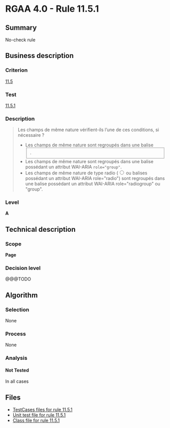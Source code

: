# RGAA 4.0 - Rule 11.5.1

## Summary

No-check rule

## Business description

### Criterion

[11.5](https://www.numerique.gouv.fr/publications/rgaa-accessibilite/methode/criteres/#crit-11-5)

### Test

[11.5.1](https://www.numerique.gouv.fr/publications/rgaa-accessibilite/methode/criteres/#test-11-5-1)

### Description

> Les champs de même nature vérifient-ils l’une de ces conditions, si nécessaire ?
> 
> * Les champs de même nature sont regroupés dans une balise <fieldset>.
> * Les champs de même nature sont regroupés dans une balise possédant un attribut WAI-ARIA `role="group"`.
> * Les champs de même nature de type radio (<input type="radio"> ou balises possédant un attribut WAI-ARIA role="radio") sont regroupés dans une balise possédant un attribut WAI-ARIA role="radiogroup" ou "group".

### Level

**A**


## Technical description

### Scope

**Page**

### Decision level

@@@TODO


## Algorithm

### Selection

None

### Process

None

### Analysis

#### Not Tested

In all cases


## Files

- [TestCases files for rule 11.5.1](https://gitlab.com/asqatasun/Asqatasun/-/tree/v5/rules/rules-rgaa4.0/src/test/resources/testcases/rgaa40/Rgaa40Rule110501/)
- [Unit test file for rule 11.5.1](https://gitlab.com/asqatasun/Asqatasun/-/blob/v5/rules/rules-rgaa4.0/src/test/java/org/asqatasun/rules/rgaa40/Rgaa40Rule110501Test.java)
- [Class file for rule 11.5.1](https://gitlab.com/asqatasun/Asqatasun/-/blob/v5/rules/rules-rgaa4.0/src/main/java/org/asqatasun/rules/rgaa40/Rgaa40Rule110501.java)


